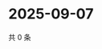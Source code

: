 # 2025-09-07

共 0 条

<!-- BEGIN ZHIHUQUESTIONS -->
<!-- 最后更新时间 Sun Sep 07 2025 01:07:57 GMT+0800 (China Standard Time) -->

<!-- END ZHIHUQUESTIONS -->
